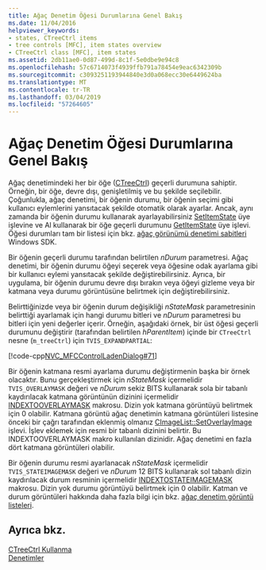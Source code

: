 ```yaml
---
title: Ağaç Denetim Öğesi Durumlarına Genel Bakış
ms.date: 11/04/2016
helpviewer_keywords:
- states, CTreeCtrl items
- tree controls [MFC], item states overview
- CTreeCtrl class [MFC], item states
ms.assetid: 2db11ae0-0d87-499d-8c1f-5e0dbe9e94c8
ms.openlocfilehash: 57c6714073f4939ffb791a78454e9eac6342309b
ms.sourcegitcommit: c3093251193944840e3d0a068ecc30e6449624ba
ms.translationtype: MT
ms.contentlocale: tr-TR
ms.lasthandoff: 03/04/2019
ms.locfileid: "57264605"
---
```

# <a name="tree-control-item-states-overview"></a>Ağaç Denetim Öğesi Durumlarına Genel Bakış

Ağaç denetimindeki her bir öğe ([CTreeCtrl](../mfc/reference/ctreectrl-class.md)) geçerli durumuna sahiptir. Örneğin, bir öğe, devre dışı, genişletilmiş ve bu şekilde seçilebilir. Çoğunlukla, ağaç denetimi, bir öğenin durumu, bir öğenin seçimi gibi kullanıcı eylemlerini yansıtacak şekilde otomatik olarak ayarlar. Ancak, aynı zamanda bir öğenin durumu kullanarak ayarlayabilirsiniz [SetItemState](../mfc/reference/ctreectrl-class.md#setitemstate) üye işlevine ve Al kullanarak bir öğe geçerli durumunu [GetItemState](../mfc/reference/ctreectrl-class.md#getitemstate) üye işlevi. Öğesi durumları tam bir listesi için bkz. [ağaç görünümü denetimi sabitleri](/windows/desktop/Controls/tree-view-control-item-states) Windows SDK.

Bir öğenin geçerli durumu tarafından belirtilen *nDurum* parametresi. Ağaç denetimi, bir öğenin durumu öğeyi seçerek veya öğesine odak ayarlama gibi bir kullanıcı eylemi yansıtacak şekilde değiştirebilirsiniz. Ayrıca, bir uygulama, bir öğenin durumu devre dışı bırakın veya öğeyi gizleme veya bir katmana veya durumu görüntüsüne belirtmek için değiştirebilirsiniz.

Belirttiğinizde veya bir öğenin durum değişikliği *nStateMask* parametresinin belirttiği ayarlamak için hangi durumu bitleri ve *nDurum* parametresi bu bitleri için yeni değerler içerir. Örneğin, aşağıdaki örnek, bir üst öğesi geçerli durumunu değiştirir (tarafından belirtilen *hParentItem*) içinde bir `CTreeCtrl` nesne (`m_treeCtrl`) için `TVIS_EXPANDPARTIAL`:

[!code-cpp[NVC_MFCControlLadenDialog#71](../mfc/codesnippet/cpp/tree-control-item-states-overview_1.cpp)]

Bir öğenin katmana resmi ayarlama durumu değiştirmenin başka bir örnek olacaktır. Bunu gerçekleştirmek için *nStateMask* içermelidir `TVIS_OVERLAYMASK` değeri ve *nDurum* sekiz BITS kullanarak sola bir tabanlı kaydırılacak katmana görüntünün dizinini içermelidir [ INDEXTOOVERLAYMASK](/windows/desktop/api/commctrl/nf-commctrl-indextooverlaymask) makrosu. Dizin yok katmana görüntüyü belirtmek için 0 olabilir. Katmana görüntü ağaç denetimin katmana görüntüleri listesine önceki bir çağrı tarafından eklenmiş olmanız [CImageList::SetOverlayImage](../mfc/reference/cimagelist-class.md#setoverlayimage) işlevi. İşlev eklemek için resmi bir tabanlı dizinini belirtir. Bu INDEXTOOVERLAYMASK makro kullanılan dizinidir. Ağaç denetimi en fazla dört katmana görüntüleri olabilir.

Bir öğenin durumu resmi ayarlanacak *nStateMask* içermelidir `TVIS_STATEIMAGEMASK` değeri ve *nDurum* 12 BITS kullanarak sol tabanlı dizin kaydırılacak durum resminin içermelidir [ INDEXTOSTATEIMAGEMASK](/windows/desktop/api/commctrl/nf-commctrl-indextostateimagemask) makrosu. Dizin yok durumu görüntüyü belirtmek için 0 olabilir. Katman ve durum görüntüleri hakkında daha fazla bilgi için bkz. [ağaç denetim görüntü listeleri](../mfc/tree-control-image-lists.md).

## <a name="see-also"></a>Ayrıca bkz.

[CTreeCtrl Kullanma](../mfc/using-ctreectrl.md)<br/>
[Denetimler](../mfc/controls-mfc.md)
